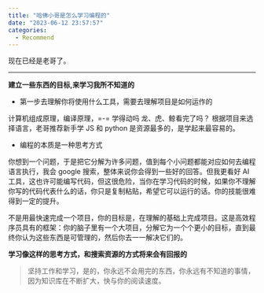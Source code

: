 ```yaml
---
title: "哈佛小哥是怎么学习编程的"
date: "2023-06-12 23:57:57"
categories:
  - Recommend
---
```


现在已经是老哥了。

---

**建立一些东西的目标,来学习我所不知道的**

- 第一步去理解你将使用什么工具，需要去理解项目是如何运作的

计算机组成原理，编译原理，=-= 学得动吗 龙、虎、鲸看完了吗？
根据项目来选择语言，老哥推荐新手学 JS 和 python 是资源最多的，是学起来最容易的。

- 编程的本质是一种思考方式

你想到一个问题，于是把它分解为许多问题，值到每个小问题都能对应如何去编程语言执行，我会 google 搜索，整体来说你会得到一些好的回答。但我更看好 AI 工具，这也许可能编写代码，但这很危险，当你在学习代码的时候，如果你不理解你写的代码代表什么的话，你只是复制粘贴，希望它可以运行的话。你的技能很难得到一定的提升。

不是用最快速完成一个项目，你的目标是，在理解的基础上完成项目。这是高效程序员具有的框架：你的脑子里有一个大项目，分解它为一个个更小的目标，直到最终你认为这些东西是可管理的，然后你去一一解决它们的。

**学习像这样的思考方式，和搜索资源的方式将来会有回报的**

> 坚持工作和学习，是的，你永远不会用完的东西，你永远有不知道的事情，因为知识库在不断扩大，快与你的阅读速度。


